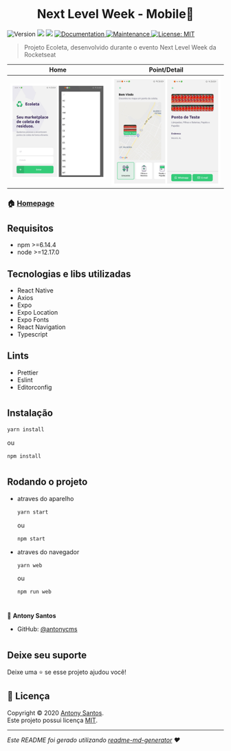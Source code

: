 <h1 align="center">Next Level Week - Mobile👋</h1>
<p>
  <img alt="Version" src="https://img.shields.io/badge/version-1.0.0-blue.svg?cacheSeconds=2592000" />
  <img src="https://img.shields.io/badge/npm-%3E%3D6.14.4-blue.svg" />
  <img src="https://img.shields.io/badge/node-%3E%3D12.17.0-blue.svg" />
  <a href="https://github.com/kefranabg/readme-md-generator#readme" target="_blank">
    <img alt="Documentation" src="https://img.shields.io/badge/documentation-yes-brightgreen.svg" />
  </a>
  <a href="https://github.com/kefranabg/readme-md-generator/graphs/commit-activity" target="_blank">
    <img alt="Maintenance" src="https://img.shields.io/badge/Maintained%3F-yes-green.svg" />
  </a>
  <a href="https://github.com/kefranabg/readme-md-generator/blob/master/LICENSE" target="_blank">
    <img alt="License: MIT" src="https://img.shields.io/github/license/antonycms/next-level-week-01" />
  </a>
</p>

> Projeto Ecoleta, desenvolvido durante o evento Next Level Week da Rocketseat

Home           |  Point/Detail
:-------------------------:|:-------------------------:
![](../assets/mobile-print-1.jpg)  |  ![](../assets/mobile-print-2.jpg)

### 🏠 [Homepage](https://github.com/antonycms/next-level-week-01)

## Requisitos

- npm >=6.14.4
- node >=12.17.0

## Tecnologias e libs utilizadas
- React Native
- Axios
- Expo
- Expo Location
- Expo Fonts
- React Navigation
- Typescript

## Lints
- Prettier
- Eslint
- Editorconfig

#
## Instalação

```sh
yarn install
```
ou
```sh
npm install
```
#
## Rodando o projeto
* atraves do aparelho
  ```sh
  yarn start
  ```
  ou
  ```sh
  npm start
  ```

* atraves do navegador
  ```sh
  yarn web
  ```
  ou
  ```sh
  npm run web
  ```

#

👤 **Antony Santos**

* GitHub: [@antonycms](https://github.com/antonycms)

#
## Deixe seu suporte

Deixe uma ⭐️ se esse projeto ajudou você!

## 📝 Licença

Copyright © 2020 [Antony Santos](https://github.com/antonycms).<br />
Este projeto possui licença [MIT](https://github.com/antonycms/next-level-week-01/blob/master/LICENSE).

***
_Este README foi gerado utilizando [readme-md-generator](https://github.com/kefranabg/readme-md-generator) ❤️_